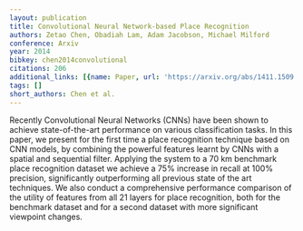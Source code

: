 ```yaml
---
layout: publication
title: Convolutional Neural Network-based Place Recognition
authors: Zetao Chen, Obadiah Lam, Adam Jacobson, Michael Milford
conference: Arxiv
year: 2014
bibkey: chen2014convolutional
citations: 206
additional_links: [{name: Paper, url: 'https://arxiv.org/abs/1411.1509'}]
tags: []
short_authors: Chen et al.
---
```

Recently Convolutional Neural Networks (CNNs) have been shown to achieve
state-of-the-art performance on various classification tasks. In this paper, we
present for the first time a place recognition technique based on CNN models,
by combining the powerful features learnt by CNNs with a spatial and sequential
filter. Applying the system to a 70 km benchmark place recognition dataset we
achieve a 75% increase in recall at 100% precision, significantly outperforming
all previous state of the art techniques. We also conduct a comprehensive
performance comparison of the utility of features from all 21 layers for place
recognition, both for the benchmark dataset and for a second dataset with more
significant viewpoint changes.